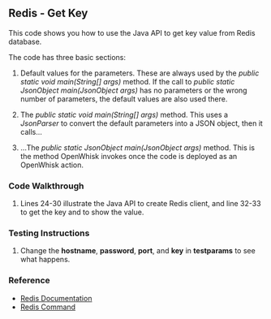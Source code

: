 ## Redis - Get Key

This code shows you how to use the Java API to get key value from Redis database. 

The code has three basic sections: 

1. Default values for the parameters. These are always used by the *public static void main(String[] args)* method. 
If the call to *public static JsonObject main(JsonObject args)* has no parameters or the wrong number of parameters, the default values are also used there. 

2. The *public static void main(String[] args)* method. This uses a *JsonParser* to convert the default parameters into a JSON object, then it calls... 

3. ...The *public static JsonObject main(JsonObject args)* method. This is the method OpenWhisk invokes once the code is deployed as an OpenWhisk action.

### Code Walkthrough
1. Lines 24-30 illustrate the Java API to create Redis client, and line 32-33 to get the key and to show the value.

### Testing Instructions
1. Change the **hostname**, **password**, **port**, and **key** in **testparams** to see what happens.

### Reference
* [Redis Documentation](https://redis.io/)
* [Redis Command](https://redis.io/commands/)